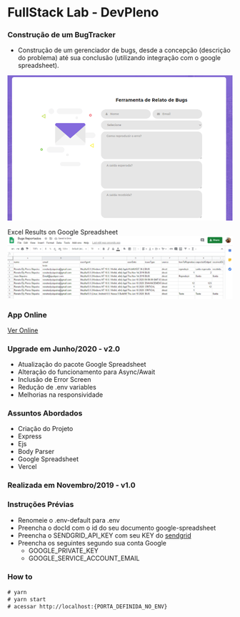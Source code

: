 # FullStack Lab - DevPleno

### Construção de um BugTracker
- Construção de um gerenciador de bugs, desde a concepção (descrição do problema) até sua conclusão (utilizando integração com o google spreadsheet).

![Project](https://github.com/RenatoSiqueira/DevPleno_BugTracker/blob/master/bugtracker.gif)

Excel Results on Google Spreadsheet
![Project](https://github.com/RenatoSiqueira/DevPleno_BugTracker/blob/master/excelResults.png)


### App Online
[Ver  Online](https://bugtracker.renatosiqueira.dev/)

### Upgrade em Junho/2020 - v2.0
- Atualização do pacote Google Spreadsheet
- Alteração do funcionamento para Async/Await
- Inclusão de Error Screen
- Redução de .env variables
- Melhorias na responsividade

### Assuntos Abordados
- Criação do Projeto
- Express
- Ejs
- Body Parser
- Google Spreadsheet
- Vercel

### Realizada em Novembro/2019 - v1.0

### Instruções Prévias
- Renomeie o .env-default para .env
- Preencha o docId com o id do seu documento google-spreadsheet
- Preencha o SENDGRID_API_KEY com seu KEY do [sendgrid](https://sendgrid.com/)
- Preencha os seguintes segundo sua conta Google
    - GOOGLE_PRIVATE_KEY
    - GOOGLE_SERVICE_ACCOUNT_EMAIL


### How to
```
# yarn
# yarn start
# acessar http://localhost:{PORTA_DEFINIDA_NO_ENV}
```
